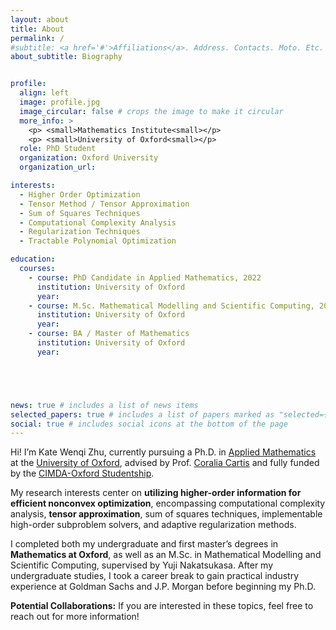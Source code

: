 ```yaml
---
layout: about
title: About
permalink: /
#subtitle: <a href='#'>Affiliations</a>. Address. Contacts. Moto. Etc.
about_subtitle: Biography


profile:
  align: left
  image: profile.jpg
  image_circular: false # crops the image to make it circular
  more_info: >
    <p> <small>Mathematics Institute<small></p>
    <p> <small>University of Oxford<small></p>
  role: PhD Student
  organization: Oxford University  
  organization_url:  

interests:
  - Higher Order Optimization
  - Tensor Method / Tensor Approximation
  - Sum of Squares Techniques
  - Computational Complexity Analysis
  - Regularization Techniques
  - Tractable Polynomial Optimization

education:
  courses:
    - course: PhD Candidate in Applied Mathematics, 2022
      institution: University of Oxford
      year:
    - course: M.Sc. Mathematical Modelling and Scientific Computing, 2021
      institution: University of Oxford
      year:
    - course: BA / Master of Mathematics
      institution: University of Oxford
      year:





news: true # includes a list of news items
selected_papers: true # includes a list of papers marked as "selected={true}"
social: true # includes social icons at the bottom of the page
---
```



Hi! I’m Kate Wenqi Zhu, currently pursuing a Ph.D. in [Applied Mathematics](https://www.maths.ox.ac.uk/groups/numerical-analysis) at the [University of Oxford](https://www.maths.ox.ac.uk/), advised by Prof. [Coralia Cartis](https://www.maths.ox.ac.uk/people/coralia.cartis) and fully funded by the [CIMDA-Oxford Studentship](https://cimda-oxford.datasig.ac.uk/team).

My research interests center on **utilizing higher-order information for efficient nonconvex optimization**, encompassing computational complexity analysis, **tensor approximation**, sum of squares techniques, implementable high-order subproblem solvers, and adaptive regularization methods.

I completed both my undergraduate and first master’s degrees in **Mathematics at Oxford**, as well as an M.Sc. in Mathematical Modelling and Scientific Computing, supervised by Yuji Nakatsukasa. After my undergraduate studies, I took a career break to gain practical industry experience at Goldman Sachs and J.P. Morgan before beginning my Ph.D.

**Potential Collaborations:** If you are interested in these topics, feel free to reach out for more information!

&nbsp;
&nbsp;




